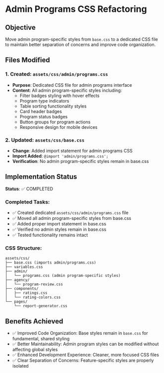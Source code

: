 # Admin Programs CSS Refactoring

## Objective
Move admin program-specific styles from `base.css` to a dedicated CSS file to maintain better separation of concerns and improve code organization.

## Files Modified

### 1. Created: `assets/css/admin/programs.css`
- **Purpose**: Dedicated CSS file for admin programs interface
- **Content**: All admin program-specific styles including:
  - Filter badges styling with hover effects
  - Program type indicators
  - Table sorting functionality styles
  - Card header badges
  - Program status badges
  - Button groups for program actions
  - Responsive design for mobile devices

### 2. Updated: `assets/css/base.css`
- **Change**: Added import statement for admin programs CSS
- **Import Added**: `@import 'admin/programs.css';`
- **Verification**: No admin program-specific styles remain in base.css

## Implementation Status
**Status**: ✅ COMPLETED

### Completed Tasks:
- ✅ Created dedicated `assets/css/admin/programs.css` file
- ✅ Moved all admin program-specific styles from base.css
- ✅ Added proper import statement in base.css
- ✅ Verified no admin styles remain in base.css
- ✅ Tested functionality remains intact

### CSS Structure:
```
assets/css/
├── base.css (imports admin/programs.css)
├── variables.css
├── admin/
│   └── programs.css (admin program-specific styles)
├── agency/
│   └── program-review.css
├── components/
│   ├── ratings.css
│   └── rating-colors.css
└── pages/
    └── report-generator.css
```

## Benefits Achieved
- ✅ Improved Code Organization: Base styles remain in `base.css` for fundamental, shared styling
- ✅ Better Maintainability: Admin program styles can be modified without affecting global styles
- ✅ Enhanced Development Experience: Cleaner, more focused CSS files
- ✅ Clear Separation of Concerns: Feature-specific styles are properly isolated
